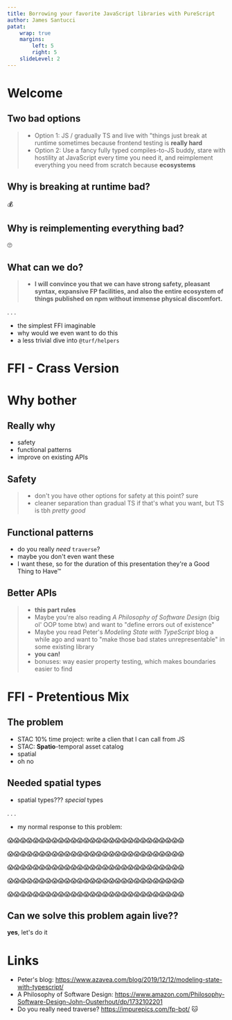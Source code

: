 ```yaml
---
title: Borrowing your favorite JavaScript libraries with PureScript
author: James Santucci
patat:
    wrap: true
    margins:
        left: 5
        right: 5
    slideLevel: 2
---
```


# Welcome #

## Two bad options ##

> - Option 1: JS / gradually TS and live with "things just break at runtime sometimes because frontend testing is **really hard**
> - Option 2: Use a fancy fully typed compiles-to-JS buddy, stare with hostility at JavaScript every time you need it, and reimplement everything you need from scratch because **ecosystems**

## Why is breaking at runtime bad? ##

💰

## Why is reimplementing everything bad? ##

🙄

## What can we do? ##

> - **I will convince you that we can have strong safety, pleasant syntax, expansive FP facilities, and also the entire ecosystem of things published on npm without immense physical discomfort.**

. . .

- the simplest FFI imaginable
- why would we even want to do this
- a less trivial dive into `@turf/helpers`

# FFI - Crass Version #

# Why bother #

## Really why ##

- safety
- functional patterns
- improve on existing APIs

## Safety ##

> - don't you have other options for safety at this point? sure
> - cleaner separation than gradual TS if that's what you want, but TS is tbh _pretty good_

## Functional patterns ##

- do you really *need* `traverse`?
- maybe you don't even want these
- I want these, so for the duration of this presentation they're a Good Thing to Have™

## Better APIs ##

> - **this part rules**
> - Maybe you're also reading *A Philosophy of Software Design* (big ol' OOP tome btw) and want to "define errors out of existence"
> - Maybe you read Peter's *Modeling State with TypeScript* blog a while ago and want to "make those bad states unrepresentable" in some existing library
> - **you can!**
> - bonuses: way easier property testing, which makes boundaries easier to find

# FFI - Pretentious Mix #

## The problem ##

- STAC 10% time project: write a clien that I can call from JS
- STAC: **Spatio**-temporal asset catalog
- spatial
- oh no

## Needed spatial types ##

- spatial types??? _special_ types

. . .

- my normal response to this problem:

😱😱😱😱😱😱😱😱😱😱😱😱😱😱😱😱😱😱😱😱😱😱😱😱😱😱😱😱

😱😱😱😱😱😱😱😱😱😱😱😱😱😱😱😱😱😱😱😱😱😱😱😱😱😱😱😱

😱😱😱😱😱😱😱😱😱😱😱😱😱😱😱😱😱😱😱😱😱😱😱😱😱😱😱😱

😱😱😱😱😱😱😱😱😱😱😱😱😱😱😱😱😱😱😱😱😱😱😱😱😱😱😱😱

😱😱😱😱😱😱😱😱😱😱😱😱😱😱😱😱😱😱😱😱😱😱😱😱😱😱😱😱

## Can we solve this problem again live?? ##

**yes**, let's do it

# Links #

- Peter's blog: https://www.azavea.com/blog/2019/12/12/modeling-state-with-typescript/
- A Philosophy of Software Design: https://www.amazon.com/Philosophy-Software-Design-John-Ousterhout/dp/1732102201
- Do you really need traverse? https://impurepics.com/fp-bot/ 🐱